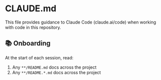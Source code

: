 # CLAUDE.md

This file provides guidance to Claude Code (claude.ai/code) when working with code in this repository.

## 📚 Onboarding

At the start of each session, read:
1. Any `**/README.md` docs across the project
2. Any `**/README.*.md` docs across the project
